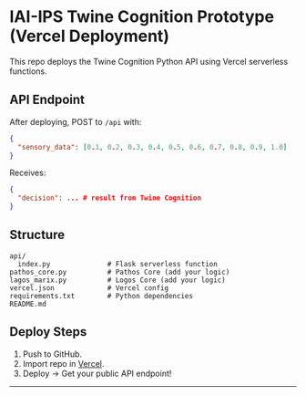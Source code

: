 # IAI-IPS Twine Cognition Prototype (Vercel Deployment)

This repo deploys the Twine Cognition Python API using Vercel serverless functions.

## API Endpoint

After deploying, POST to `/api` with:

```json
{
  "sensory_data": [0.1, 0.2, 0.3, 0.4, 0.5, 0.6, 0.7, 0.8, 0.9, 1.0]
}
```

Receives:

```json
{
  "decision": ... # result from Twine Cognition
}
```

## Structure

```
api/
  index.py              # Flask serverless function
pathos_core.py          # Pathos Core (add your logic)
lagos_marix.py          # Logos Core (add your logic)
vercel.json             # Vercel config
requirements.txt        # Python dependencies
README.md
```

## Deploy Steps

1. Push to GitHub.
2. Import repo in [Vercel](https://vercel.com/).
3. Deploy → Get your public API endpoint!

---